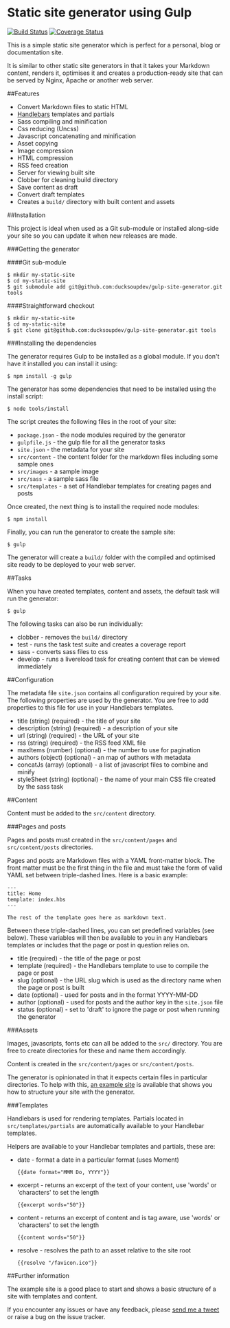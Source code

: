 # Static site generator using Gulp

[![Build Status](https://travis-ci.org/ducksoupdev/gulp-site-generator.svg?branch=master)](https://travis-ci.org/ducksoupdev/gulp-site-generator)
[![Coverage Status](https://coveralls.io/repos/ducksoupdev/gulp-site-generator/badge.svg?branch=master)](https://coveralls.io/r/ducksoupdev/gulp-site-generator?branch=master)

This is a simple static site generator which is perfect for a personal, blog or documentation site.

It is similar to other static site generators in that it takes your Markdown content, renders it, optimises it and creates a production-ready site that can be served by Nginx, Apache or another web server.

##Features

* Convert Markdown files to static HTML
* [Handlebars](http://handlebarsjs.com) templates and partials
* Sass compiling and minification
* Css reducing (Uncss)
* Javascript concatenating and minification
* Asset copying
* Image compression
* HTML compression
* RSS feed creation
* Server for viewing built site
* Clobber for cleaning build directory
* Save content as draft
* Convert draft templates
* Creates a `build/` directory with built content and assets

##Installation

This project is ideal when used as a Git sub-module or installed along-side your site so you can update it when new releases are made.

###Getting the generator

####Git sub-module

    $ mkdir my-static-site
    $ cd my-static-site
    $ git submodule add git@github.com:ducksoupdev/gulp-site-generator.git tools

####Straightforward checkout

    $ mkdir my-static-site
    $ cd my-static-site
    $ git clone git@github.com:ducksoupdev/gulp-site-generator.git tools

###Installing the dependencies

The generator requires Gulp to be installed as a global module. If you don't have it installed you can install it using:

    $ npm install -g gulp

The generator has some dependencies that need to be installed using the install script:

    $ node tools/install

The script creates the following files in the root of your site:

* `package.json` - the node modules required by the generator
* `gulpfile.js` - the gulp file for all the generator tasks
* `site.json` - the metadata for your site
* `src/content` - the content folder for the markdown files including some sample ones
* `src/images` - a sample image
* `src/sass` - a sample sass file
* `src/templates` - a set of Handlebar templates for creating pages and posts

Once created, the next thing is to install the required node modules:

    $ npm install

Finally, you can run the generator to create the sample site:

    $ gulp

The generator will create a `build/` folder with the compiled and optimised site ready to be deployed to your web server.

##Tasks

When you have created templates, content and assets, the default task will run the generator:

    $ gulp

The following tasks can also be run individually:

* clobber - removes the `build/` directory
* test - runs the task test suite and creates a coverage report
* sass - converts sass files to css
* develop - runs a livereload task for creating content that can be viewed immediately

##Configuration

The metadata file `site.json` contains all configuration required by your site. The following properties are used by the generator.
You are free to add properties to this file for use in your Handlebars templates.

* title (string) (required) - the title of your site
* description (string) (required) - a description of your site
* url (string) (required) - the URL of your site
* rss (string) (required) - the RSS feed XML file
* maxItems (number) (optional) - the number to use for pagination
* authors (object) (optional) - an map of authors with metadata
* concatJs (array) (optional) - a list of javascript files to combine and minify
* styleSheet (string) (optional) - the name of your main CSS file created by the sass task

##Content

Content must be added to the `src/content` directory.

###Pages and posts

Pages and posts must created in the `src/content/pages` and `src/content/posts` directories.

Pages and posts are Markdown files with a YAML front-matter block. The front matter must be the first thing in the file and must take the form of valid YAML set between triple-dashed lines. Here is a basic example:

    ---
    title: Home
    template: index.hbs
    ---

    The rest of the template goes here as markdown text.

Between these triple-dashed lines, you can set predefined variables (see below). These variables will then be available to you in any Handlebars templates or includes that the page or post in question relies on.

* title (required) - the title of the page or post
* template (required) - the Handlebars template to use to compile the page or post
* slug (optional) - the URL slug which is used as the directory name when the page or post is built
* date (optional) - used for posts and in the format YYYY-MM-DD
* author (optional) - used for posts and the author key in the `site.json` file
* status (optional) - set to 'draft' to ignore the page or post when running the generator

###Assets

Images, javascripts, fonts etc can all be added to the `src/` directory. You are free to create directories for these and name them accordingly.

Content is created in the `src/content/pages` or `src/content/posts`.

The generator is opinionated in that it expects certain files in particular directories.
To help with this, [an example site](https://github.com/ducksoupdev/gulp-site-generator-example) is available that shows you how to structure your site with the generator.

###Templates

Handlebars is used for rendering templates. Partials located in `src/templates/partials` are automatically available to your Handlebar templates.

Helpers are available to your Handlebar templates and partials, these are:

* date - format a date in a particular format (uses Moment)

    `{{date format="MMM Do, YYYY"}}`

* excerpt - returns an excerpt of the text of your content, use 'words' or 'characters' to set the length

    `{{excerpt words="50"}}`

* content - returns an excerpt of content and is tag aware, use 'words' or 'characters' to set the length

    `{{content words="50"}}`

* resolve - resolves the path to an asset relative to the site root

    `{{resolve "/favicon.ico"}}`

##Further information

The example site is a good place to start and shows a basic structure of a site with templates and content.

If you encounter any issues or have any feedback, please [send me a tweet](http://twitter.com/ducksoupdev) or raise a bug on the issue tracker.
